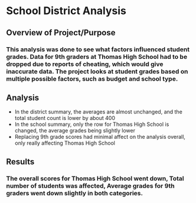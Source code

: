 # School District Analysis

## Overview of Project/Purpose

### This analysis was done to see what factors influenced student grades. Data for 9th graders at Thomas High School had to be dropped due to reports of cheating, which would give inaccurate data. The project looks at student grades based on multiple possible factors, such as budget and school type. 


## Analysis

* In the district summary, the averages are almost unchanged, and the total student count is lower by about 400
* In the school summary, only the row for Thomas High School is changed, the average grades being slightly lower
* Replacing 9th grade scores had minimal affect on the analysis overall, only really affecting Thomas High School



## Results

### The overall scores for Thomas High School went down, Total number of students was affected, Average grades for 9th graders went down slightly in both categories. 

